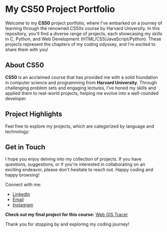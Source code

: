 # My CS50 Project Portfolio
Welcome to my **CS50** project portfolio, where I've embarked on a journey of learning through the renowned CS50x course by Harvard University. In this repository, you'll find a diverse range of projects, each showcasing my skills in C, Python, and Web Development (HTML/CSS/JavaScript/Python). These projects represent the chapters of my coding odyssey, and I'm excited to share them with you!

## About CS50
**CS50** is an acclaimed course that has provided me with a solid foundation in computer science and programming from **Harvard University**. Through challenging problem sets and engaging lectures, I've honed my skills and applied them to real-world projects, helping me evolve into a well-rounded developer.

## Project Highlights
Feel free to explore my projects, which are categorized by language and technology:

## Get in Touch
I hope you enjoy delving into my collection of projects. If you have questions, suggestions, or if you're interested in collaborating on an exciting endeavor, please don't hesitate to reach out. Happy coding and happy browsing!

Connect with me:
- [LinkedIn](https://www.linkedin.com/in/joshuaowm/)
- [Email](mailto:joshuaowm@gmail.com)
- [Instagram](https://www.instagram.com/joshuaowm/)

**Check out my final project for this course:** [Web GIS Tracer](https://github.com/joshuaowm/Web-GIS-Tracer)

Thank you for stopping by and exploring my coding journey!
